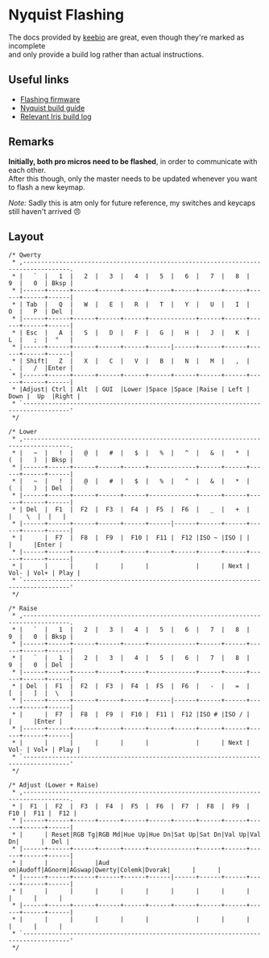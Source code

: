 # Nyquist Flashing

The docs provided by [keebio](https://keeb.io) are great, even though they're marked as incomplete  
and only provide a build log rather than actual instructions.

## Useful links
- [Flashing firmware](https://docs.keeb.io/#/flashing-firmware)
- [Nyquist build guide](https://docs.keeb.io/#/nyquist-build-guide)
- [Relevant Iris build log](https://imgur.com/a/dD4sX)

## Remarks
**Initially, both pro micros need to be flashed**, in order to communicate with each other.  
After this though, only the master needs to be updated whenever you want to flash a new keymap. 

*Note:* Sadly this is atm only for future reference, my switches and keycaps still haven't arrived 😠

## Layout

```
/* Qwerty
 * ,-----------------------------------------------------------------------------------.
 * |   `  |   1  |   2  |   3  |   4  |   5  |   6  |   7  |   8  |   9  |   0  | Bksp |
 * |------+------+------+------+------+------+------+------+------+------+------+------|
 * | Tab  |   Q  |   W  |   E  |   R  |   T  |   Y  |   U  |   I  |   O  |   P  | Del  |
 * |------+------+------+------+------+-------------+------+------+------+------+------|
 * | Esc  |   A  |   S  |   D  |   F  |   G  |   H  |   J  |   K  |   L  |   ;  |  "   |
 * |------+------+------+------+------+------|------+------+------+------+------+------|
 * | Shift|   Z  |   X  |   C  |   V  |   B  |   N  |   M  |   ,  |   .  |   /  |Enter |
 * |------+------+------+------+------+------+------+------+------+------+------+------|
 * |Adjust| Ctrl | Alt  | GUI  |Lower |Space |Space |Raise | Left | Down |  Up  |Right |
 * `-----------------------------------------------------------------------------------'
 */

/* Lower
 * ,-----------------------------------------------------------------------------------.
 * |   ~  |   !  |   @  |   #  |   $  |   %  |   ^  |   &  |   *  |   (  |   )  | Bksp |
 * |------+------+------+------+------+-------------+------+------+------+------+------|
 * |   ~  |   !  |   @  |   #  |   $  |   %  |   ^  |   &  |   *  |   (  |   )  | Del  |
 * |------+------+------+------+------+-------------+------+------+------+------+------|
 * | Del  |  F1  |  F2  |  F3  |  F4  |  F5  |  F6  |   _  |   +  |     |    \  |  |   |
 * |------+------+------+------+------+------|------+------+------+------+------+------|
 * |      |  F7  |  F8  |  F9  |  F10 |  F11 |  F12 |ISO ~ |ISO | |      |      |Enter |
 * |------+------+------+------+------+------+------+------+------+------+------+------|
 * |      |      |      |      |      |             |      | Next | Vol- | Vol+ | Play |
 * `-----------------------------------------------------------------------------------'
 */

/* Raise
 * ,-----------------------------------------------------------------------------------.
 * |   `  |   1  |   2  |   3  |   4  |   5  |   6  |   7  |   8  |   9  |   0  | Bksp |
 * |------+------+------+------+------+-------------+------+------+------+------+------|
 * |   `  |   1  |   2  |   3  |   4  |   5  |   6  |   7  |   8  |   9  |   0  | Del  |
 * |------+------+------+------+------+-------------+------+------+------+------+------|
 * | Del  |  F1  |  F2  |  F3  |  F4  |  F5  |  F6  |   -  |   =  |   [  |   ]  |  \   |
 * |------+------+------+------+------+------|------+------+------+------+------+------|
 * |      |  F7  |  F8  |  F9  |  F10 |  F11 |  F12 |ISO # |ISO / |      |      |Enter |
 * |------+------+------+------+------+------+------+------+------+------+------+------|
 * |      |      |      |      |      |             |      | Next | Vol- | Vol+ | Play |
 * `-----------------------------------------------------------------------------------'
 */

/* Adjust (Lower + Raise)
 * ,-----------------------------------------------------------------------------------.
 * |  F1  |  F2  |  F3  |  F4  |  F5  |  F6  |  F7  |  F8  |  F9  |  F10 |  F11 |  F12 |
 * |------+------+------+------+------+------+------+------+------+------+------+------|
 * |      | Reset|RGB Tg|RGB Md|Hue Up|Hue Dn|Sat Up|Sat Dn|Val Up|Val Dn|      |  Del |
 * |------+------+------+------+------+-------------+------+------+------+------+------|
 * |      |      |      |Aud on|Audoff|AGnorm|AGswap|Qwerty|Colemk|Dvorak|      |      |
 * |------+------+------+------+------+------|------+------+------+------+------+------|
 * |      |      |      |      |      |      |      |      |      |      |      |      |
 * |------+------+------+------+------+------+------+------+------+------+------+------|
 * |      |      |      |      |      |             |      |      |      |      |      |
 * `-----------------------------------------------------------------------------------'
 */
 ```